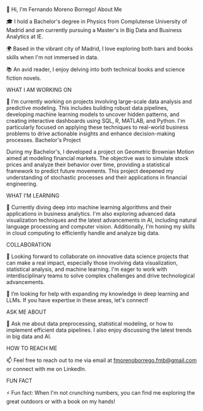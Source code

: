 👋 Hi, I'm Fernando Moreno Borrego!
About Me

🎓 I hold a Bachelor's degree in Physics from Complutense University of Madrid and am currently pursuing a Master's in Big Data and Business Analytics at IE.

🌍 Based in the vibrant city of Madrid, I love exploring both bars and books skills when I'm not immersed in data.

📚 An avid reader, I enjoy delving into both technical books and science fiction novels.


WHAT I AM WORKING ON

🔭 I’m currently working on projects involving large-scale data analysis and predictive modeling. This includes building robust data pipelines, developing machine learning models to uncover hidden patterns, and creating interactive dashboards using SQL, R, MATLAB, and Python. I'm particularly focused on applying these techniques to real-world business problems to drive actionable insights and enhance decision-making processes.
Bachelor's Project

During my Bachelor's, I developed a project on Geometric Brownian Motion aimed at modeling financial markets. The objective was to simulate stock prices and analyze their behavior over time, providing a statistical framework to predict future movements. This project deepened my understanding of stochastic processes and their applications in financial engineering.

WHAT I'M LEARNING

🌱 Currently diving deep into machine learning algorithms and their applications in business analytics. I'm also exploring advanced data visualization techniques and the latest advancements in AI, including natural language processing and computer vision. Additionally, I'm honing my skills in cloud computing to efficiently handle and analyze big data.

COLLABORATION

👯 Looking forward to collaborate on innovative data science projects that can make a real impact, especially those involving data visualization, statistical analysis, and machine learning. I'm eager to work with interdisciplinary teams to solve complex challenges and drive technological advancements.

🤔 I’m looking for help with expanding my knowledge in deep learning and LLMs. If you have expertise in these areas, let's connect!

ASK ME ABOUT

💬 Ask me about data preprocessing, statistical modeling, or how to implement efficient data pipelines. I also enjoy discussing the latest trends in big data and AI.

HOW TO REACH ME

📫 Feel free to reach out to me via email at fmorenoborrego.fmb@gmail.com or connect with me on LinkedIn.

FUN FACT

⚡ Fun fact: When I'm not crunching numbers, you can find me exploring the great outdoors or with a book on my hands!

